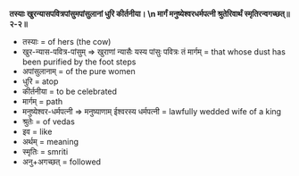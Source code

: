 **तस्याः खुरन्यासपवित्रपांसुमपांसुलानां धुरि कीर्तनीया। \n मार्गं मनुष्येश्वरधर्मपत्नी श्रुतेरिवार्थं स्मृतिरन्वगच्छत्॥२-२॥**


* तस्याः = of hers (the cow)
* खुर-न्यास-पवित्र-पांसुम् => खुराणां न्यासैः यस्य पांसुः पवित्रः तं मार्गम् = that whose dust has been purified by the foot steps
* अपांसुलानाम् = of the pure women
* धुरि = atop
* कीर्तनीया = to be celebrated
* मार्गम् = path
* मनुष्येश्वर-धर्मपत्नी =>  मनुष्याणाम् ईश्वरस्य धर्मपत्नी = lawfully wedded wife of a king
* श्रुतेः = of vedas
* इव = like
* अर्थम् = meaning
* स्मृतिः = smriti
* अनु+अगच्छत् = followed


